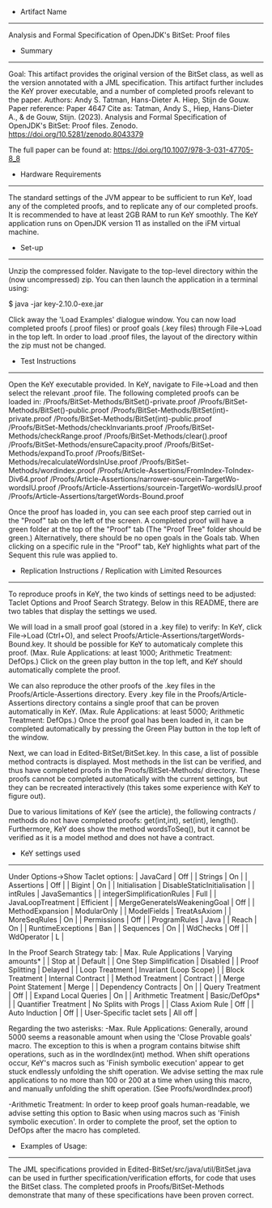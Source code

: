 * Artifact Name
---------------
Analysis and Formal Specification of OpenJDK's BitSet: Proof files

* Summary
---------
Goal: This artifact provides the original version of the BitSet class, as well as the version annotated with a JML specification. This artifact further includes the KeY prover executable, and a number of completed proofs relevant to the paper.
Authors: Andy S. Tatman, Hans-Dieter A. Hiep, Stijn de Gouw.
Paper reference: Paper 4647
Cite as: Tatman, Andy S., Hiep, Hans-Dieter A., & de Gouw, Stijn. (2023). Analysis and Formal Specification of OpenJDK's BitSet: Proof files. Zenodo. https://doi.org/10.5281/zenodo.8043379

The full paper can be found at: https://doi.org/10.1007/978-3-031-47705-8_8

* Hardware Requirements
-----------------------
The standard settings of the JVM appear to be sufficient to run KeY, load any of the completed proofs, and to replicate any of our completed proofs.
It is recommended to have at least 2GB RAM to run KeY smoothly.
The KeY application runs on OpenJDK version 11 as installed on the iFM virtual machine.


* Set-up
--------
Unzip the compressed folder.
Navigate to the top-level directory within the (now uncompressed) zip.
You can then launch the application in a terminal using:

$ java -jar key-2.10.0-exe.jar

Click away the 'Load Examples' dialogue window.
You can now load completed proofs (.proof files) or proof goals (.key files) through File->Load in the top left.
In order to load .proof files, the layout of the directory within the zip must not be changed.


* Test Instructions
-------------------
Open the KeY executable provided.
In KeY, navigate to File->Load and then select the relevant .proof file.
The following completed proofs can be loaded in:
/Proofs/BitSet-Methods/BitSet()-private.proof
/Proofs/BitSet-Methods/BitSet()-public.proof
/Proofs/BitSet-Methods/BitSet(int)-private.proof
/Proofs/BitSet-Methods/BitSet(int)-public.proof
/Proofs/BitSet-Methods/checkInvariants.proof
/Proofs/BitSet-Methods/checkRange.proof
/Proofs/BitSet-Methods/clear().proof
/Proofs/BitSet-Methods/ensureCapacity.proof
/Proofs/BitSet-Methods/expandTo.proof
/Proofs/BitSet-Methods/recalculateWordsInUse.proof
/Proofs/BitSet-Methods/wordindex.proof
/Proofs/Article-Assertions/FromIndex-ToIndex-Div64.proof
/Proofs/Article-Assertions/narrower-sourcein-TargetWo-wordsIU.proof
/Proofs/Article-Assertions/sourcein-TargetWo-wordsIU.proof
/Proofs/Article-Assertions/targetWords-Bound.proof

Once the proof has loaded in, you can see each proof step carried out in the "Proof" tab on the left of the screen. 
A completed proof will have a green folder at the top of the "Proof" tab (The "Proof Tree" folder should be green.)
Alternatively, there should be no open goals in the Goals tab. 
When clicking on a specific rule in the "Proof" tab, KeY highlights what part of the Sequent this rule was applied to.


* Replication Instructions / Replication with Limited Resources
---------------------------------------------------------------
To reproduce proofs in KeY, the two kinds of settings need to be adjusted: Taclet Options and Proof Search Strategy.
Below in this README, there are two tables that display the settings we used.

We will load in a small proof goal (stored in a .key file) to verify:
In KeY, click File->Load (Ctrl+O), and select Proofs/Article-Assertions/targetWords-Bound.key.
It should be possible for KeY to automaticaly complete this proof.
(Max. Rule Applications: at least 1000; Arithmetic Treatment: DefOps.)
Click on the green play button in the top left, and KeY should automatically complete the proof.

We can also reproduce the other proofs of the .key files in the Proofs/Article-Assertions directory.
Every .key file in the Proofs/Article-Assertions directory contains a single proof that can be proven automatically in KeY.
(Max. Rule Applications: at least 5000; Arithmetic Treatment: DefOps.)
Once the proof goal has been loaded in, it can be completed automatically by pressing the Green Play button in the top left of the window. 

Next, we can load in Edited-BitSet/BitSet.key.
In this case, a list of possible method contracts is displayed.
Most methods in the list can be verified, and thus have completed proofs in the Proofs/BitSet-Methods/ directory. 
These proofs cannot be completed automatically with the current settings, but they can be recreated interactively (this takes some experience with KeY to figure out).

Due to various limitations of KeY (see the article), the following contracts / methods do not have completed proofs: get(int,int), set(int), length().
Furthermore, KeY does show the method wordsToSeq(), but it cannot be verified as it is a model method and does not have a contract.

* KeY settings used
-------------------
Under Options->Show Taclet options:
| JavaCard                     | Off                         |
| Strings                      | On                          |
| Assertions                   | Off                         |
| Bigint                       | On                          |
| Initialisation               | DisableStaticInitialisation |
| intRules                     | JavaSemantics               |
| integerSimplificationRules   | Full                        |
| JavaLoopTreatment            | Efficient                   |
| MergeGenerateIsWeakeningGoal | Off                         |
| MethodExpansion              | ModularOnly                 |
| ModelFields                  | TreatAsAxiom                |
| MoreSeqRules                 | On                          |
| Permissions                  | Off                         |
| ProgramRules                 | Java                        |
| Reach                        | On                          |
| RuntimeExceptions            | Ban                         |
| Sequences                    | On                          |
| WdChecks                     | Off                         |
| WdOperator                   | L                           |

In the Proof Search Strategy tab:
| Max. Rule Applications    | Varying amounts*       |
| Stop at                   | Default                |
| One Step Simplification   | Disabled               |
| Proof Splitting           | Delayed                |
| Loop Treatment            | Invariant (Loop Scope) |
| Block Treatment           | Internal Contract      |
| Method Treatment          | Contract               |
| Merge Point Statement     | Merge                  |
| Dependency Contracts      | On                     |
| Query Treatment           | Off                    |
| Expand Local Queries      | On                     |
| Arithmetic Treatment      | Basic/DefOps*          |
| Quantifier Treatment      | No Splits with Progs   |
| Class Axiom Rule          | Off                    |
| Auto Induction            | Off                    |
| User-Specific taclet sets | All off                |

Regarding the two asterisks:
-Max. Rule Applications:
Generally, around 5000 seems a reasonable amount when using the 'Close Provable goals' macro. 
The exception to this is when a program contains bitwise shift operations, such as in the wordIndex(int) method.
When shift operations occur, KeY's macros such as 'Finish symbolic execution' appear to get stuck endlessly unfolding the shift operation. 
We advise setting the max rule applications to no more than 100 or 200 at a time when using this macro, and manually unfolding the shift operation. (See Proofs/wordIndex.proof)

-Arithmetic Treatment:
In order to keep proof goals human-readable, we advise setting this option to Basic when using macros such as 'Finish symbolic execution'.
In order to complete the proof, set the option to DefOps after the macro has completed.


* Examples of Usage:
--------------------
The JML specifications provided in Edited-BitSet/src/java/util/BitSet.java can be used in further specification/verification efforts, for code that uses the BitSet class.
The completed proofs in Proofs/BitSet-Methods demonstrate that many of these specifications have been proven correct.

